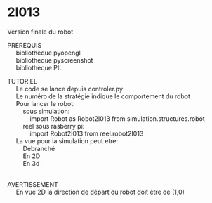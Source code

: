 # 2I013
Version finale du robot

PREREQUIS<br/>&nbsp;&nbsp;&nbsp;&nbsp;
  bibliothèque pyopengl<br/>&nbsp;&nbsp;&nbsp;&nbsp;
  bibliothèque pyscreenshot<br/>&nbsp;&nbsp;&nbsp;&nbsp;
  bibliothèque PIL<br/>

TUTORIEL<br/>&nbsp;&nbsp;&nbsp;&nbsp;
  Le code se lance depuis controler.py<br/>&nbsp;&nbsp;&nbsp;&nbsp;
  Le numéro de la stratégie indique le comportement du robot<br/>&nbsp;&nbsp;&nbsp;&nbsp;
  Pour lancer le robot:<br/>&nbsp;&nbsp;&nbsp;&nbsp;&nbsp;&nbsp;&nbsp;&nbsp;
    sous simulation:<br/>&nbsp;&nbsp;&nbsp;&nbsp;&nbsp;&nbsp;&nbsp;&nbsp;&nbsp;&nbsp;&nbsp;&nbsp;
       import Robot as Robot2I013 from simulation.structures.robot<br/>&nbsp;&nbsp;&nbsp;&nbsp;&nbsp;&nbsp;&nbsp;&nbsp;
    reel sous rasberry pi:<br/>&nbsp;&nbsp;&nbsp;&nbsp;&nbsp;&nbsp;&nbsp;&nbsp;&nbsp;&nbsp;&nbsp;&nbsp;
       import Robot2I013 from reel.robot2I013<br/>&nbsp;&nbsp;&nbsp;&nbsp;
  La vue pour la simulation peut etre:<br/>&nbsp;&nbsp;&nbsp;&nbsp;&nbsp;&nbsp;&nbsp;&nbsp;
    Debranché<br/>&nbsp;&nbsp;&nbsp;&nbsp;&nbsp;&nbsp;&nbsp;&nbsp;
    En 2D<br/>&nbsp;&nbsp;&nbsp;&nbsp;&nbsp;&nbsp;&nbsp;&nbsp;
    En 3d<br/>&nbsp;&nbsp;&nbsp;&nbsp;&nbsp;&nbsp;&nbsp;&nbsp;

AVERTISSEMENT<br/>&nbsp;&nbsp;&nbsp;&nbsp;
  En vue 2D la direction de départ du robot doit être de (1,0)
